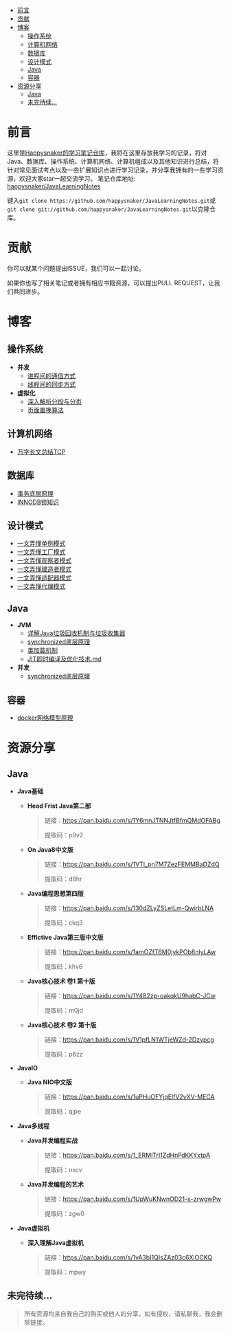 - [前言](#前言)
- [贡献](#贡献)
- [博客](#博客)
  - [操作系统](#操作系统)
  - [计算机网络](#计算机网络)
  - [数据库](#数据库)
  - [设计模式](#设计模式)
  - [Java](#java)
  - [容器](#容器)
- [资源分享](#资源分享)
  - [Java](#java-1)
  - [未完待续...](#未完待续)

# 前言

这里是[Happysnaker的学习笔记仓库](https://github.com/happysnaker/JavaLearningNotes)，我将在这里存放我学习的记录，将对Java、数据库、操作系统、计算机网络、计算机组成以及其他知识进行总结，将针对常见面试考点以及一些扩展知识点进行学习记录，并分享我拥有的一些学习资源，欢迎大家star一起交流学习。
笔记仓库地址: [happysnaker/JavaLearningNotes](https://github.com/happysnaker/JavaLearningNotes)

键入`git clone https://github.com/happysnaker/JavaLearningNotes.git`或`git clone git://github.com/happysnaker/JavaLearningNotes.git`以克隆仓库。



# 贡献

你可以就某个问题提出ISSUE，我们可以一起讨论。

如果你也写了相关笔记或者拥有相应书籍资源，可以提出PULL REQUEST，让我们共同进步。



# 博客

## 操作系统

- **并发**
  - [进程间的通信方式](./blog/进程间通信方式.md)
  - [线程间的同步方式](./blog/线程间同步方式.md)
- **虚拟化**
  - [深入解析分段与分页](./blog/深入解析分段与分页.md)
  - [页面置换算法](./blog/页面置换算法.md)

## 计算机网络

- [万字长文总结TCP](./blog/TCP详解.md)

## 数据库

- [事务底层原理](./blog/事务底层原理.md)
- [INNODB锁知识](./blog/数据库锁知识.md)


## 设计模式

- [一文弄懂单例模式](./blog/设计模式之单例模式(Singleton).md)
- [一文弄懂工厂模式](./blog/设计模式之工厂模式(Factory).md)
- [一文弄懂观察者模式](./blog/设计模式之观察者模式(Observer).md)
- [一文弄懂建造者模式](./blog/设计模式之建造者模式(Builder).md)
- [一文弄懂适配器模式](./blog/设计模式之适配器模式(Adapter).md)
- [一文弄懂代理模式](./blog/设计模式之代理模式(Proxy).md)

## Java
- **JVM**
  - [详解Java垃圾回收机制与垃圾收集器](./blog/Java垃圾回收机制与垃圾收集器.md)
  - [synchronized底层原理](blog/synchronized底层原理.md)
  - [类加载机制](blog/类加载机制.md)
  - [JIT即时编译及优化技术.md](blog/JIT%20即时编译及优化技术.md)
- **并发**
  - [synchronized底层原理](blog/synchronized底层原理.md)

## 容器

- [docker网络模型原理](./blog/Docker网络模型原理)

# 资源分享

## Java

- **Java基础**

  - **Head Frist Java第二部**

    > 链接：https://pan.baidu.com/s/1Y6mnJTNNJtfBfmQMdOFABg 
    >
    > 提取码：p9v2

  - **On Java8中文版**

    > 链接：https://pan.baidu.com/s/1VTl_pn7M7ZezFEMMBaDZdQ 
    >
    > 提取码：d8hr

  - **Java编程思想第四版**

    > 链接：https://pan.baidu.com/s/130dZLyZSLetLm-QwirbLNA 
    >
    > 提取码：ckq3

  - **Effictive Java第三版中文版**

    > 链接：https://pan.baidu.com/s/1amOZfT6M0jykPOb8nlyLAw 
    >
    > 提取码：khv6

  - **Java核心技术 卷1 第十版**

    > 链接：https://pan.baidu.com/s/1Y482zp-oakqkU9habC-JCw 
    >
    > 提取码：m0jd

  - **Java核心技术 卷2 第十版**

    > 链接：https://pan.baidu.com/s/1V1pfLN1WTjeWZd-2Dzypcg 
    >
    > 提取码：p6zz

- **JavaIO**

  - **Java NIO中文版**

    > 链接：https://pan.baidu.com/s/1uPHuOFYjqElfV2vXV-MECA 
    >
    > 提取码：qjpe 

- **Java多线程**

  - **Java并发编程实战**

    > 链接：https://pan.baidu.com/s/1_ERMlTrI1ZdHnFdKKYxtpA 
    >
    > 提取码：nxcv

  - **Java并发编程的艺术**

    > 链接：https://pan.baidu.com/s/1UpWuKNwnOD21-s-zrwgwPw 
    >
    > 提取码：zgw0

- **Java虚拟机**

  - **深入理解Java虚拟机**

    > 链接：https://pan.baidu.com/s/1vA3bI1QIsZAz03c6XiOCKQ 
    >
    > 提取码：mpwy

## 未完待续...

> 所有资源均来自我自己的购买或他人的分享，如有侵权，请私聊我，我会删除链接。

